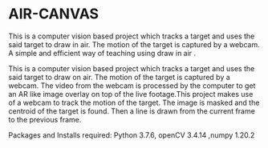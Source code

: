 # AIR-CANVAS
This is a computer vision based project which tracks a target and uses the said target to draw in air. The motion of the target is captured by a webcam.
A simple and efficient way of teaching using draw in air .

This is a computer vision based project which tracks a target and uses the said
target to draw on air. The motion of the target is captured by a webcam. The video
from the webcam is processed by the computer to get an AR like image overlay on
top of the live footage.This project makes use of a webcam to track the motion of
the target.
The image is masked and the centroid of the target is found. Then a line is drawn
from the current frame to the previous frame.

Packages and Installs required: Python 3.7.6, openCV 3.4.14 ,numpy 1.20.2
